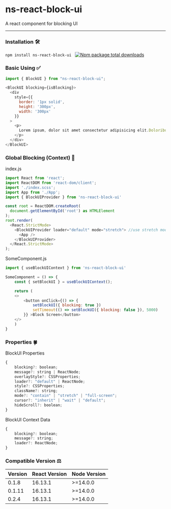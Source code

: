 # ns-react-block-ui 
A react component for blocking UI
<hr/>

### Installation 🛠️
`npm install ns-react-block-ui`&nbsp;&nbsp;
[![Npm package total downloads](https://badgen.net/npm/dt/ns-react-block-ui)](https://npmjs.com/package/ns-react-block-ui)

### Basic Using ✅
```javascript
import { BlockUI } from "ns-react-block-ui";
```
```javascript
<BlockUI blocking={isBlocking}>
  <div
    style={{
      border: '1px solid',
      height: '300px',
      width: '300px'
    }}
  >
    <p>
      Lorem ipsum, dolor sit amet consectetur adipisicing elit.Doloribus repellat, ducimus exercitationem error minus beatae voluptatibus, provident recusandae cumque maxime dolore assumenda ipsum sunt debitis dolorum aut sit! Quas, explicabo.
    </p>
  </div>
</BlockUI>
```
### Global Blocking (Context) 🌟
index.js
```javascript
import React from 'react';
import ReactDOM from 'react-dom/client';
import './index.scss';
import App from './App';
import { BlockUIProvider } from 'ns-react-block-ui'

const root = ReactDOM.createRoot(
  document.getElementById('root') as HTMLElement
);
root.render(
  <React.StrictMode>
    <BlockUIProvider loader="default" mode="stretch"> //use stretch mode for block full screen
      <App />
    </BlockUIProvider>
  </React.StrictMode>
);

```
SomeComponent.js
```javascript
import { useBlockUIContext } from 'ns-react-block-ui'

SomeComponent = () => {
    const { setBlockUI } = useBlockUIContext();

    return (
    <>
        <button onClick={() => {
            setBlockUI({ blocking: true })
            setTimeout(() => setBlockUI({ blocking: false }), 5000)
        }} >Block Screen</button>
    </>
    )
}
```
### Properties 🍀
BlockUI Properties
```javascript
{
    blocking?: boolean;
    message?: string | ReactNode;
    overlayStyle?: CSSProperties;
    loader?: "default" | ReactNode;
    style?: CSSProperties;
    className?: string;
    mode?: "contain" | "stretch" | "full-screen";
    cursor?: "inherit" | "wait" | "default";
    hideScroll?: boolean;
}
```
BlockUI Context Data
```javascript
{
    blocking?: boolean;
    message?: string;
    loader?: ReactNode;
}
```
### Compatible Version ⚖️
| Version | React Version | Node Version |
|---------|---------------|--------------|
| 0.1.8   | 16.13.1       | >=14.0.0     |
| 0.1.11  | 16.13.1       | >=14.0.0     |
| 0.2.4   | 16.13.1       | >=14.0.0     |